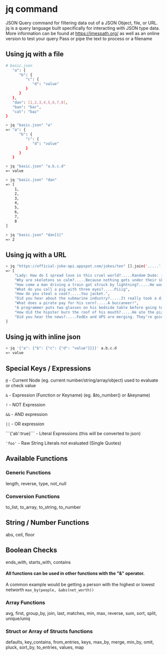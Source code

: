 # jq command
JSON Query command for filtering data out of a JSON Object, file, or URL. jq is a query language
built specifically for interacting with JSON type data. More information can be found
at https://jmespath.org/ as well as an online version to test your query
Pass or pipe the text to process or a filename
## Using jq with a file 
```bash 
# basic.json
   "a": {
      "b": {
         "c": {
            "d": "value"
         }
      }
   },
   "dan": [1,2,3,4,5,6,7,8],
   "ban": "bar",
   "cat": "baz"
}
```
```bash
> jq "basic.json" "a"
=> "a": {
      "b": {
         "c": {
            "d": "value"
         }
      }
   }
```
```bash
> jq "basic.json" "a.b.c.d"
=> value
```
```bash
> jq "basic.json" "dan"
=> [
    1,
    2,
    3,
    4,
    5,
    6,
    7,
    8
]
```
```bash
> jq "basic.json" "dan[1]"
=> 2
```
## Using jq with a URL
```bash
> jq "https://official-joke-api.appspot.com/jokes/ten" [].join('.....',[setup,punchline])
=> [
    "Lady: How do I spread love in this cruel world?.....Random Dude: [...\ud83d\udc98]",
    "Why are skeletons so calm?.....Because nothing gets under their skin.",
    "How come a man driving a train got struck by lightning?.....He was a good conductor.",
    "What do you call a pig with three eyes?.....Piiig",
    "How do you steal a coat?.....You jacket.",
    "Did you hear about the submarine industry?.....It really took a dive...",
    "What does a pirate pay for his corn?.....A buccaneer!",
    "A programmer puts two glasses on his bedside table before going to sleep......A full one, in case he gets thirsty, and an empty one, in case he doesn’t.",
    "How did the hipster burn the roof of his mouth?.....He ate the pizza before it was cool.",
    "Did you hear the news?.....FedEx and UPS are merging. They’re going to go by the name Fed-Up from now on."
]
```
## Using jq with inline json
```bash
> jq '{"a": {"b": {"c": {"d": "value"}}}}' a.b.c.d
=> value
```

## Special Keys / Expressions
`@` - Current Node \(eg. current number/string/array/object\) used to evaluate or check value

`&` - Expression \(Function or Keyname\) \(eg. &to\_number\(\) or &keyname\)

`!` - NOT Expression

`&&` - AND expression

`||` - OR expression

``\`{'ab':true}\```  - Literal Expressions \(this will be converted to json\)

`'foo'` - Raw String Literals not evaluated \(Single Quotes\)

## Available Functions


### Generic Functions
length, reverse, type, not_null

### Conversion Functions
to_list, to_array, to_string, to_number

## String / Number Functions
abs, ceil, floor

## Boolean Checks
ends_with, starts_with, contains 

#### All functions can be used in other functions with the "&" operator.
A common example would be getting a person with the highest or lowest networth `max_by(people, &abs(net_worth))`

### Array Functions
avg, first, group_by, join, last, matches, min, max, reverse, sum, sort, split, unique/uniq

### Struct or Array of Structs functions
defaults, key_contains, from_entries, keys, max_by, merge, min_by, omit, pluck, sort_by, to_entries, values,  map


